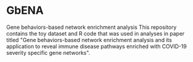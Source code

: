 # GbENA
Gene behaviors-based network enrichment analysis
This repository contains the toy dataset and R code that was used in analyses in paper titled "Gene behaviors-based network enrichment analysis and its application to reveal immune disease pathways enriched with COVID-19 severity specific gene networks".
